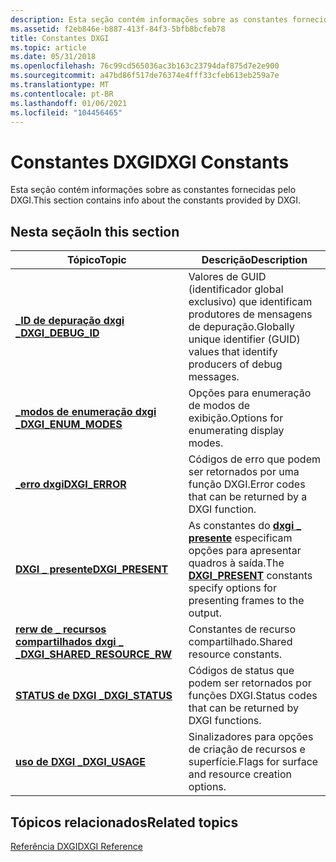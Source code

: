```yaml
---
description: Esta seção contém informações sobre as constantes fornecidas pelo DXGI.
ms.assetid: f2eb846e-b887-413f-84f3-5bfb8bcfeb78
title: Constantes DXGI
ms.topic: article
ms.date: 05/31/2018
ms.openlocfilehash: 76c99cd565036ac3b163c23794daf875d7e2e900
ms.sourcegitcommit: a47bd86f517de76374e4fff33cfeb613eb259a7e
ms.translationtype: MT
ms.contentlocale: pt-BR
ms.lasthandoff: 01/06/2021
ms.locfileid: "104456465"
---
```

# <a name="dxgi-constants"></a><span data-ttu-id="5c044-103">Constantes DXGI</span><span class="sxs-lookup"><span data-stu-id="5c044-103">DXGI Constants</span></span>

<span data-ttu-id="5c044-104">Esta seção contém informações sobre as constantes fornecidas pelo DXGI.</span><span class="sxs-lookup"><span data-stu-id="5c044-104">This section contains info about the constants provided by DXGI.</span></span>

## <a name="in-this-section"></a><span data-ttu-id="5c044-105">Nesta seção</span><span class="sxs-lookup"><span data-stu-id="5c044-105">In this section</span></span>



| <span data-ttu-id="5c044-106">Tópico</span><span class="sxs-lookup"><span data-stu-id="5c044-106">Topic</span></span>                                                                    | <span data-ttu-id="5c044-107">Descrição</span><span class="sxs-lookup"><span data-stu-id="5c044-107">Description</span></span>                                                                                                         |
|--------------------------------------------------------------------------|---------------------------------------------------------------------------------------------------------------------|
| [<span data-ttu-id="5c044-108">**\_ID de depuração dxgi \_**</span><span class="sxs-lookup"><span data-stu-id="5c044-108">**DXGI\_DEBUG\_ID**</span></span>](dxgi-debug-id.md)<br/>                      | <span data-ttu-id="5c044-109">Valores de GUID (identificador global exclusivo) que identificam produtores de mensagens de depuração.</span><span class="sxs-lookup"><span data-stu-id="5c044-109">Globally unique identifier (GUID) values that identify producers of debug messages.</span></span><br/>                      |
| [<span data-ttu-id="5c044-110">**\_modos de enumeração dxgi \_**</span><span class="sxs-lookup"><span data-stu-id="5c044-110">**DXGI\_ENUM\_MODES**</span></span>](dxgi-enum-modes.md)<br/>                  | <span data-ttu-id="5c044-111">Opções para enumeração de modos de exibição.</span><span class="sxs-lookup"><span data-stu-id="5c044-111">Options for enumerating display modes.</span></span><br/>                                                                   |
| [<span data-ttu-id="5c044-112">**\_erro dxgi**</span><span class="sxs-lookup"><span data-stu-id="5c044-112">**DXGI\_ERROR**</span></span>](dxgi-error.md)<br/>                             | <span data-ttu-id="5c044-113">Códigos de erro que podem ser retornados por uma função DXGI.</span><span class="sxs-lookup"><span data-stu-id="5c044-113">Error codes that can be returned by a DXGI function.</span></span><br/>                                                     |
| [<span data-ttu-id="5c044-114">**DXGI \_ presente**</span><span class="sxs-lookup"><span data-stu-id="5c044-114">**DXGI\_PRESENT**</span></span>](dxgi-present.md)<br/>                         | <span data-ttu-id="5c044-115">As constantes do [**dxgi \_ presente**](dxgi-present.md) especificam opções para apresentar quadros à saída.</span><span class="sxs-lookup"><span data-stu-id="5c044-115">The [**DXGI\_PRESENT**](dxgi-present.md) constants specify options for presenting frames to the output.</span></span><br/> |
| [<span data-ttu-id="5c044-116">**rerw de \_ recursos compartilhados dxgi \_ \_**</span><span class="sxs-lookup"><span data-stu-id="5c044-116">**DXGI\_SHARED\_RESOURCE\_RW**</span></span>](dxgi-shared-resource-rw.md)<br/> | <span data-ttu-id="5c044-117">Constantes de recurso compartilhado.</span><span class="sxs-lookup"><span data-stu-id="5c044-117">Shared resource constants.</span></span><br/>                                                                               |
| [<span data-ttu-id="5c044-118">**STATUS de DXGI \_**</span><span class="sxs-lookup"><span data-stu-id="5c044-118">**DXGI\_STATUS**</span></span>](dxgi-status.md)<br/>                           | <span data-ttu-id="5c044-119">Códigos de status que podem ser retornados por funções DXGI.</span><span class="sxs-lookup"><span data-stu-id="5c044-119">Status codes that can be returned by DXGI functions.</span></span><br/>                                                     |
| [<span data-ttu-id="5c044-120">**uso de DXGI \_**</span><span class="sxs-lookup"><span data-stu-id="5c044-120">**DXGI\_USAGE**</span></span>](dxgi-usage.md)<br/>                             | <span data-ttu-id="5c044-121">Sinalizadores para opções de criação de recursos e superfície.</span><span class="sxs-lookup"><span data-stu-id="5c044-121">Flags for surface and resource creation options.</span></span><br/>                                                         |



 

## <a name="related-topics"></a><span data-ttu-id="5c044-122">Tópicos relacionados</span><span class="sxs-lookup"><span data-stu-id="5c044-122">Related topics</span></span>

<dl> <dt>

[<span data-ttu-id="5c044-123">Referência DXGI</span><span class="sxs-lookup"><span data-stu-id="5c044-123">DXGI Reference</span></span>](d3d10-graphics-reference-dxgi.md)
</dt> </dl>

 

 




